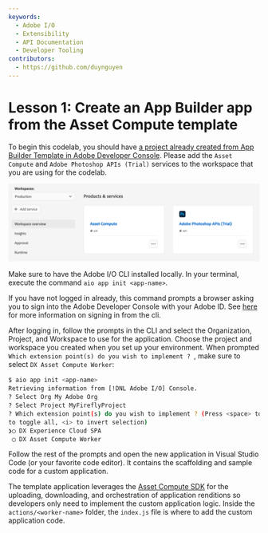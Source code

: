 ```yaml
---
keywords:
  - Adobe I/O
  - Extensibility
  - API Documentation
  - Developer Tooling
contributors: 
  - https://github.com/duynguyen 
---
```


# Lesson 1: Create an App Builder app from the Asset Compute template

To begin this codelab, you should have [a project already created from App Builder Template in Adobe Developer Console](../../getting_started/first_app.md#2-creating-a-new-project-on-developer-console). Please add the `Asset Compute` and `Adobe Photoshop APIs (Trial)` services to the workspace that you are using for the codelab.

![Console Workspace](assets/console-workspace.png)

Make sure to have the Adobe I/O CLI installed locally. In your terminal, execute the command `aio app init <app-name>`.

If you have not logged in already, this command prompts a browser asking you to sign into the Adobe Developer Console with your Adobe ID. See [here](../../getting_started/first_app.md#3-signing-in-from-cli) for more information on signing in from the cli.

After logging in, follow the prompts in the CLI and select the Organization, Project, and Workspace to use for the application. Choose the project and workspace you created when you set up your environment. When prompted `Which extension point(s) do you wish to implement ? `, make sure to select `DX Asset Compute Worker`:

```bash
$ aio app init <app-name>
Retrieving information from [!DNL Adobe I/O] Console.
? Select Org My Adobe Org
? Select Project MyFireflyProject
? Which extension point(s) do you wish to implement ? (Press <space> to select, <a>
to toggle all, <i> to invert selection)
❯◯ DX Experience Cloud SPA
 ◯ DX Asset Compute Worker
```

Follow the rest of the prompts and open the new application in Visual Studio Code (or your favorite code editor). It contains the scaffolding and sample code for a custom application.

The template application leverages the [Asset Compute SDK](https://github.com/adobe/asset-compute-sdk) for the uploading, downloading, and orchestration of application renditions so developers only need to implement the custom application logic. Inside the `actions/<worker-name>` folder, the `index.js` file is where to add the custom application code.
